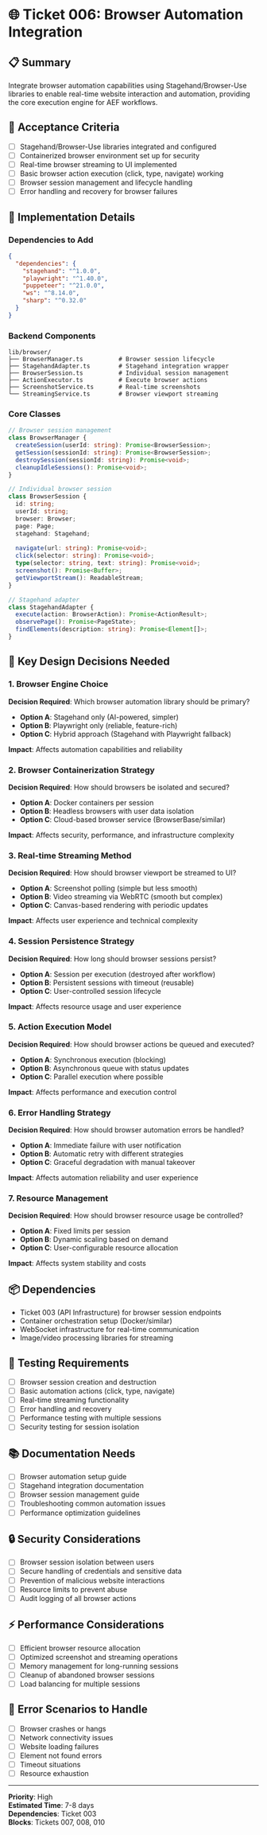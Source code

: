 # 🌐 Ticket 006: Browser Automation Integration

## 📋 Summary
Integrate browser automation capabilities using Stagehand/Browser-Use libraries to enable real-time website interaction and automation, providing the core execution engine for AEF workflows.

## 🎯 Acceptance Criteria
- [ ] Stagehand/Browser-Use libraries integrated and configured
- [ ] Containerized browser environment set up for security
- [ ] Real-time browser streaming to UI implemented
- [ ] Basic browser action execution (click, type, navigate) working
- [ ] Browser session management and lifecycle handling
- [ ] Error handling and recovery for browser failures

## 📝 Implementation Details

### Dependencies to Add
```json
{
  "dependencies": {
    "stagehand": "^1.0.0",
    "playwright": "^1.40.0",
    "puppeteer": "^21.0.0",
    "ws": "^8.14.0",
    "sharp": "^0.32.0"
  }
}
```

### Backend Components
```
lib/browser/
├── BrowserManager.ts          # Browser session lifecycle
├── StagehandAdapter.ts        # Stagehand integration wrapper
├── BrowserSession.ts          # Individual session management
├── ActionExecutor.ts          # Execute browser actions
├── ScreenshotService.ts       # Real-time screenshots
└── StreamingService.ts        # Browser viewport streaming
```

### Core Classes
```typescript
// Browser session management
class BrowserManager {
  createSession(userId: string): Promise<BrowserSession>;
  getSession(sessionId: string): Promise<BrowserSession>;
  destroySession(sessionId: string): Promise<void>;
  cleanupIdleSessions(): Promise<void>;
}

// Individual browser session
class BrowserSession {
  id: string;
  userId: string;
  browser: Browser;
  page: Page;
  stagehand: Stagehand;
  
  navigate(url: string): Promise<void>;
  click(selector: string): Promise<void>;
  type(selector: string, text: string): Promise<void>;
  screenshot(): Promise<Buffer>;
  getViewportStream(): ReadableStream;
}

// Stagehand adapter
class StagehandAdapter {
  execute(action: BrowserAction): Promise<ActionResult>;
  observePage(): Promise<PageState>;
  findElements(description: string): Promise<Element[]>;
}
```

## 🤔 Key Design Decisions Needed

### 1. **Browser Engine Choice**
**Decision Required**: Which browser automation library should be primary?
- **Option A**: Stagehand only (AI-powered, simpler)
- **Option B**: Playwright only (reliable, feature-rich)
- **Option C**: Hybrid approach (Stagehand with Playwright fallback)

**Impact**: Affects automation capabilities and reliability

### 2. **Browser Containerization Strategy**
**Decision Required**: How should browsers be isolated and secured?
- **Option A**: Docker containers per session
- **Option B**: Headless browsers with user data isolation
- **Option C**: Cloud-based browser service (BrowserBase/similar)

**Impact**: Affects security, performance, and infrastructure complexity

### 3. **Real-time Streaming Method**
**Decision Required**: How should browser viewport be streamed to UI?
- **Option A**: Screenshot polling (simple but less smooth)
- **Option B**: Video streaming via WebRTC (smooth but complex)
- **Option C**: Canvas-based rendering with periodic updates

**Impact**: Affects user experience and technical complexity

### 4. **Session Persistence Strategy**
**Decision Required**: How long should browser sessions persist?
- **Option A**: Session per execution (destroyed after workflow)
- **Option B**: Persistent sessions with timeout (reusable)
- **Option C**: User-controlled session lifecycle

**Impact**: Affects resource usage and user experience

### 5. **Action Execution Model**
**Decision Required**: How should browser actions be queued and executed?
- **Option A**: Synchronous execution (blocking)
- **Option B**: Asynchronous queue with status updates
- **Option C**: Parallel execution where possible

**Impact**: Affects performance and execution control

### 6. **Error Handling Strategy**
**Decision Required**: How should browser automation errors be handled?
- **Option A**: Immediate failure with user notification
- **Option B**: Automatic retry with different strategies
- **Option C**: Graceful degradation with manual takeover

**Impact**: Affects automation reliability and user experience

### 7. **Resource Management**
**Decision Required**: How should browser resource usage be controlled?
- **Option A**: Fixed limits per session
- **Option B**: Dynamic scaling based on demand
- **Option C**: User-configurable resource allocation

**Impact**: Affects system stability and costs

## 📦 Dependencies
- Ticket 003 (API Infrastructure) for browser session endpoints
- Container orchestration setup (Docker/similar)
- WebSocket infrastructure for real-time communication
- Image/video processing libraries for streaming

## 🧪 Testing Requirements
- [ ] Browser session creation and destruction
- [ ] Basic automation actions (click, type, navigate)
- [ ] Real-time streaming functionality
- [ ] Error handling and recovery
- [ ] Performance testing with multiple sessions
- [ ] Security testing for session isolation

## 📚 Documentation Needs
- [ ] Browser automation setup guide
- [ ] Stagehand integration documentation
- [ ] Browser session management guide
- [ ] Troubleshooting common automation issues
- [ ] Performance optimization guidelines

## 🔒 Security Considerations
- [ ] Browser session isolation between users
- [ ] Secure handling of credentials and sensitive data
- [ ] Prevention of malicious website interactions
- [ ] Resource limits to prevent abuse
- [ ] Audit logging of all browser actions

## ⚡ Performance Considerations
- [ ] Efficient browser resource allocation
- [ ] Optimized screenshot and streaming operations
- [ ] Memory management for long-running sessions
- [ ] Cleanup of abandoned browser sessions
- [ ] Load balancing for multiple sessions

## 🐛 Error Scenarios to Handle
- [ ] Browser crashes or hangs
- [ ] Network connectivity issues
- [ ] Website loading failures
- [ ] Element not found errors
- [ ] Timeout situations
- [ ] Resource exhaustion

---
**Priority**: High  
**Estimated Time**: 7-8 days  
**Dependencies**: Ticket 003  
**Blocks**: Tickets 007, 008, 010 